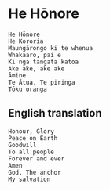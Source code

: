 # He Hōnore

```
He Hōnore
He Kororia
Maungārongo ki te whenua
Whakaaro, pai e
Ki ngā tāngata katoa
Ake ake, ake ake
Āmine
Te Ātua, Te piringa
Tōku oranga
```

## English translation

```
Honour, Glory
Peace on Earth
Goodwill
To all people
Forever and ever
Amen
God, The anchor
My salvation
```
